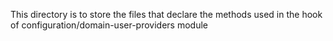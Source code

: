 This directory is to store the files that declare the methods used in the hook of configuration/domain-user-providers module